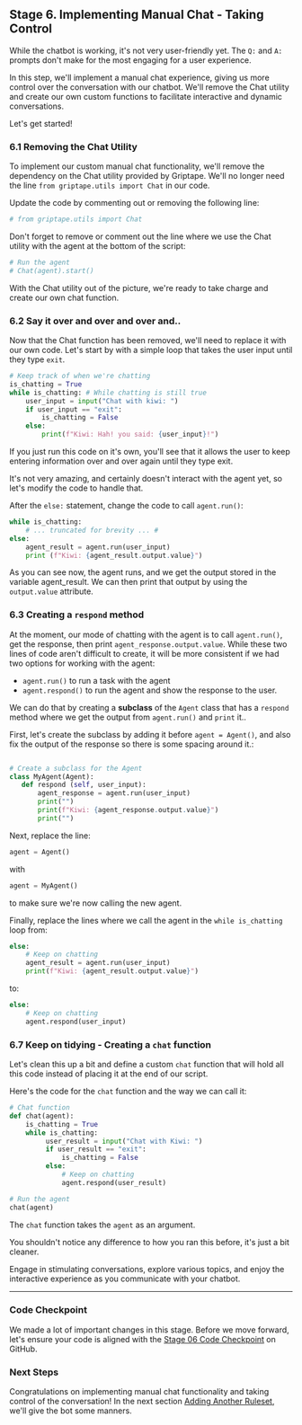 ## Stage 6. Implementing Manual Chat - Taking Control

While the chatbot is working, it's not very user-friendly yet. The `Q:` and `A:` prompts don't make for the most engaging for a user experience.

In this step, we'll implement a manual chat experience, giving us more control over the conversation with our chatbot. We'll remove the Chat utility and create our own custom functions to facilitate interactive and dynamic conversations.

Let's get started!

### 6.1 Removing the Chat Utility

   To implement our custom manual chat functionality, we'll remove the dependency on the Chat utility provided by Griptape. We'll no longer need the line `from griptape.utils import Chat` in our code.

   Update the code by commenting out or removing the following line:

   ```python
   # from griptape.utils import Chat
   ```

   Don't forget to remove or comment out the line where we use the Chat utility with the agent at the bottom of the script:
   ```python
   # Run the agent
   # Chat(agent).start()
   ```
   With the Chat utility out of the picture, we're ready to take charge and create our own chat function.

### 6.2 Say it over and over and over and..
Now that the Chat function has been removed, we'll need to replace it with our own code. Let's start by with a simple loop that takes the user input until they type `exit`.


```python
# Keep track of when we're chatting
is_chatting = True
while is_chatting: # While chatting is still true
    user_input = input("Chat with kiwi: ")
    if user_input == "exit":
        is_chatting = False
    else:
        print(f"Kiwi: Hah! you said: {user_input}!")

```

If you just run this code on it's own, you'll see that it allows the user to keep entering information over and over again until they type exit.

It's not very amazing, and certainly doesn't interact with the agent yet, so let's modify the code to handle that.

After the `else:` statement, change the code to call `agent.run()`:

```python
while is_chatting:
    # ... truncated for brevity ... #
else:
    agent_result = agent.run(user_input)
    print (f"Kiwi: {agent_result.output.value}")
```

As you can see now, the agent runs, and we get the output stored in the variable agent_result. We can then print that output by using the `output.value` attribute.


### 6.3 Creating a `respond` method

At the moment, our mode of chatting with the agent is to call `agent.run()`, get the response, then print `agent_response.output.value`. While these two lines of code aren't difficult to create, it will be more consistent if we had two options for working with the agent:
 - `agent.run()` to run a task with the agent
 - `agent.respond()` to run the agent and show the response to the user.

 We can do that by creating a **subclass** of the `Agent` class that has a `respond` method where we get the output from `agent.run()` and `print` it..

 First, let's create the subclass by adding it before `agent = Agent()`, and also fix the output of the response so there is some spacing around it.:

 ```python

# Create a subclass for the Agent
class MyAgent(Agent):
    def respond (self, user_input):
        agent_response = agent.run(user_input)
        print("")
        print(f"Kiwi: {agent_response.output.value}") 
        print("")
 ```

Next, replace the line:
```python
agent = Agent()
```
with
```python
agent = MyAgent()
```
to make sure we're now calling the new agent.

Finally, replace the lines where we call the agent in the `while is_chatting` loop from:

```python
else:
    # Keep on chatting
    agent_result = agent.run(user_input)
    print(f"Kiwi: {agent_result.output.value}")
```
to:
```python
else:
    # Keep on chatting
    agent.respond(user_input)
```

### 6.7 Keep on tidying - Creating a `chat` function

   Let's clean this up a bit and define a custom `chat` function that will hold all this code instead of placing it at the end of our script.

   Here's the code for the `chat` function and the way we can call it:

   ```python
   # Chat function
   def chat(agent):
       is_chatting = True
       while is_chatting:
            user_result = input("Chat with Kiwi: ")
            if user_result == "exit":
                is_chatting = False
            else:           
                # Keep on chatting
                agent.respond(user_result)

   # Run the agent
   chat(agent)
   ```

   The `chat` function takes the `agent` as an argument.

   You shouldn't notice any difference to how you ran this before, it's just a bit cleaner.

Engage in stimulating conversations, explore various topics, and enjoy the interactive experience as you communicate with your chatbot.

---

### Code Checkpoint

We made a lot of important changes in this stage. Before we move forward, let's ensure your code is aligned with the [Stage 06 Code Checkpoint](../assets/examples/06_app.py) on GitHub.

### Next Steps

Congratulations on implementing manual chat functionality and taking control of the conversation! In the next section [Adding Another Ruleset](07_manners_maketh_the_bot.md), we'll give the bot some manners.